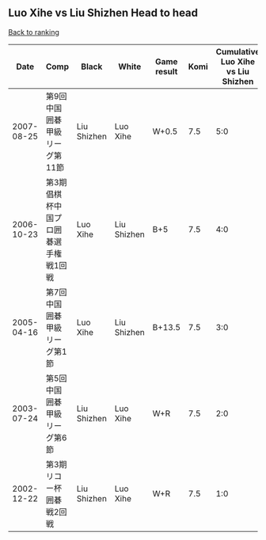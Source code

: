 ## Luo Xihe vs Liu Shizhen Head to head

[Back to ranking](../../index.md)




| **Date** | **Comp** | **Black** | **White** | **Game result** | **Komi** | **Cumulative Luo Xihe vs Liu Shizhen** | **Luo Xihe streak** | **Liu Shizhen streak** | 
| --- | --- | --- | --- | --- | --- | --- | --- | --- |
| 2007-08-25 | 第9回中国囲碁甲級リーグ第11節 | Liu Shizhen | Luo Xihe | W+0.5 | 7.5 | 5:0 | 5 | 0 | 
| 2006-10-23 | 第3期倡棋杯中国プロ囲碁選手権戦1回戦 | Luo Xihe | Liu Shizhen | B+5 | 7.5 | 4:0 | 4 | 0 | 
| 2005-04-16 | 第7回中国囲碁甲級リーグ第1節 | Luo Xihe | Liu Shizhen | B+13.5 | 7.5 | 3:0 | 3 | 0 | 
| 2003-07-24 | 第5回中国囲碁甲級リーグ第6節 | Liu Shizhen | Luo Xihe | W+R | 7.5 | 2:0 | 2 | 0 | 
| 2002-12-22 | 第3期リコー杯囲碁戦2回戦 | Liu Shizhen | Luo Xihe | W+R | 7.5 | 1:0 | 1 | 0 |




